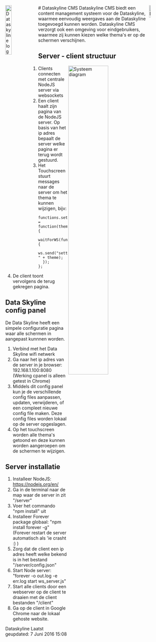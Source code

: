 <img src="http://wouteroonk.nl/git_img/dataskylinelogo.png?raw=true" alt="Dataskyline logo" width="20%" align="left"/>
<img src="http://wouteroonk.nl/git_img/rebelliousllamaslogo.png?raw=true" alt="Rebellious Llamas logo" width="10%" align="right"/>
# Dataskyline CMS
Dataskyline CMS biedt een content management systeem voor de Dataskyline, waarmee eenvoudig weergaves aan de Dataskyline toegevoegd kunnen worden. Dataskyline CMS verzorgt ook een omgeving voor eindgebruikers, waarmee zij kunnen kiezen welke thema's er op de schermen verschijnen.

## Server - client structuur
<img src="http://wouteroonk.nl/git_img/systemdiagram.png?raw=true" alt="Systeem diagram" width="50%" align="right"/>

1. Clients connecten met centrale NodeJS server via websockets
2. Een client haalt zijn pagina van de NodeJS server. Op basis van het ip adres bepaalt de server welke pagina er terug wordt gestuurd.
3. Het Touchscreen stuurt messages naar de server om het thema te kunnen wijzigen, bijv:

  ```
  functions.setTheme = function(theme) {
    waitForWS(function() {
      ws.send("settheme " + theme);
    });
  };
  ```

4. De client toont vervolgens de terug gekregen pagina.

## Data Skyline config panel
De Data Skyline heeft een simpele configuratie pagina waar alle schermen in aangepast kunnnen worden.

1.	Verbind met het Data Skyline wifi netwerk
2.	Ga naar het ip adres van de server in je browser: 192.168.1.100:8080 (Werking cpanel is alleen getest in Chrome)
3.	Middels dit config panel kun je de verschillende config files aanpassen, updaten, verwijderen, of een compleet nieuwe config file maken. Deze config files worden lokaal op de server opgeslagen.
4.  Op het touchscreen worden alle thema's getoond en deze kunnen worden aangeroepen om de schermen te wijzigen.

## Server installatie

1. Installeer NodeJS: https://nodejs.org/en/
2. Ga in de terminal naar de map waar de server in zit "/server"
3. Voer het commando "npm install" uit
4. Installeer Forever package globaal: "npm install forever -g"
   (Forever restart de server automatisch als 'ie crasht :) )
5. Zorg dat de client een ip adres heeft welke bekend is in het bestand "/server/config.json"
6. Start Node server: "forever -o out.log -e err.log start ws_server.js"
7. Start alle clients door een webserver op de client te draaien met de client bestanden "/client"
8. Ga op de client in Google Chrome naar de lokaal gehoste website.

Dataskyline
Laatst geupdated: 7 Juni 2016 15:08

